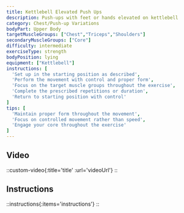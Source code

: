 ```yaml
---
title: Kettlebell Elevated Push Ups
description: Push-ups with feet or hands elevated on kettlebell
category: Chest/Push-up Variations
bodyPart: Upper Body
targetMuscleGroups: ["Chest","Triceps","Shoulders"]
secondaryMuscleGroups: ["Core"]
difficulty: intermediate
exerciseType: strength
bodyPosition: lying
equipment: ["Kettlebell"]
instructions: [
  'Set up in the starting position as described',
  'Perform the movement with control and proper form',
  'Focus on the target muscle groups throughout the exercise',
  'Complete the prescribed repetitions or duration',
  'Return to starting position with control'
]
tips: [
  'Maintain proper form throughout the movement',
  'Focus on controlled movement rather than speed',
  'Engage your core throughout the exercise'
]
---
```


## Video

::custom-video{:title='title' :url='videoUrl'}
::

## Instructions

::instructions{:items='instructions'}
::

